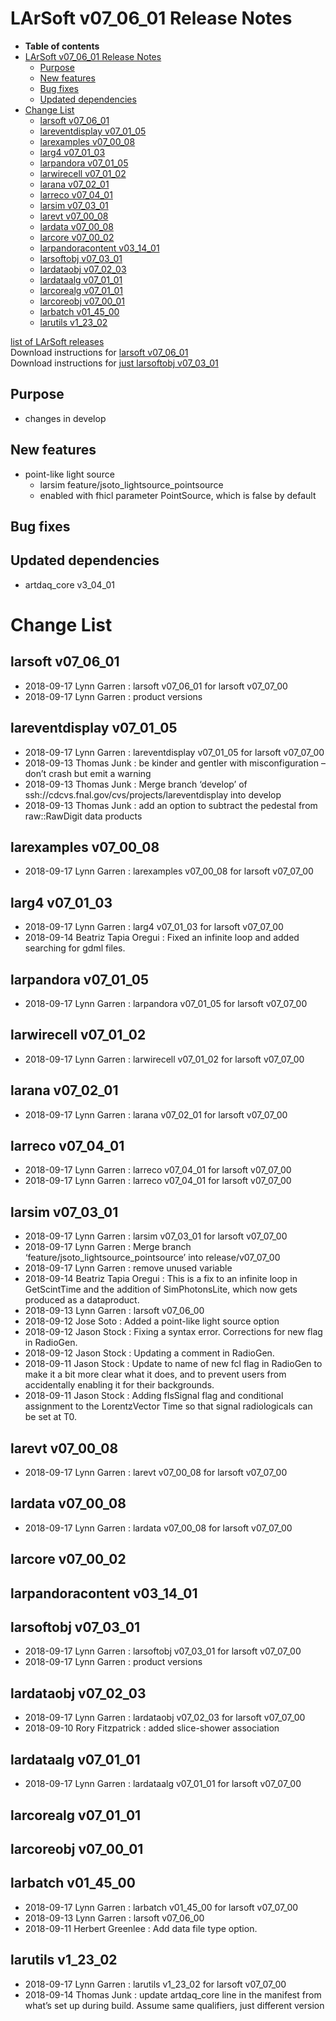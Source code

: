LArSoft v07\_06\_01 Release Notes
======================================================================

-   **Table of contents**
-   [LArSoft v07\_06\_01 Release Notes](#LArSoft-v07_06_01-Release-Notes)
    -   [Purpose](#Purpose)
    -   [New features](#New-features)
    -   [Bug fixes](#Bug-fixes)
    -   [Updated dependencies](#Updated-dependencies)
-   [Change List](#Change-List)
    -   [larsoft v07\_06\_01](#larsoft-v07_06_01)
    -   [lareventdisplay v07\_01\_05](#lareventdisplay-v07_01_05)
    -   [larexamples v07\_00\_08](#larexamples-v07_00_08)
    -   [larg4 v07\_01\_03](#larg4-v07_01_03)
    -   [larpandora v07\_01\_05](#larpandora-v07_01_05)
    -   [larwirecell v07\_01\_02](#larwirecell-v07_01_02)
    -   [larana v07\_02\_01](#larana-v07_02_01)
    -   [larreco v07\_04\_01](#larreco-v07_04_01)
    -   [larsim v07\_03\_01](#larsim-v07_03_01)
    -   [larevt v07\_00\_08](#larevt-v07_00_08)
    -   [lardata v07\_00\_08](#lardata-v07_00_08)
    -   [larcore v07\_00\_02](#larcore-v07_00_02)
    -   [larpandoracontent v03\_14\_01](#larpandoracontent-v03_14_01)
    -   [larsoftobj v07\_03\_01](#larsoftobj-v07_03_01)
    -   [lardataobj v07\_02\_03](#lardataobj-v07_02_03)
    -   [lardataalg v07\_01\_01](#lardataalg-v07_01_01)
    -   [larcorealg v07\_01\_01](#larcorealg-v07_01_01)
    -   [larcoreobj v07\_00\_01](#larcoreobj-v07_00_01)
    -   [larbatch v01\_45\_00](#larbatch-v01_45_00)
    -   [larutils v1\_23\_02](#larutils-v1_23_02)

[list of LArSoft releases](LArSoft_release_list)\
Download instructions for [larsoft v07\_06\_01](http://scisoft.fnal.gov/scisoft/bundles/larsoft/v07_06_01/larsoft-v07_06_01.html)\
Download instructions for [just larsoftobj v07\_03\_01](http://scisoft.fnal.gov/scisoft/bundles/larsoftobj/v07_03_01/larsoftobj-v07_03_01.html)

Purpose
--------------------

-   changes in develop

New features
------------------------------

-   point-like light source
    -   larsim feature/jsoto\_lightsource\_pointsource
    -   enabled with fhicl parameter PointSource, which is false by default

Bug fixes
------------------------

Updated dependencies
----------------------------------------------

-   artdaq\_core v3\_04\_01

Change List
============================

larsoft v07\_06\_01
------------------------------------------

-   2018-09-17 Lynn Garren : larsoft v07\_06\_01 for larsoft v07\_07\_00
-   2018-09-17 Lynn Garren : product versions

lareventdisplay v07\_01\_05
----------------------------------------------------------

-   2018-09-17 Lynn Garren : lareventdisplay v07\_01\_05 for larsoft v07\_07\_00
-   2018-09-13 Thomas Junk : be kinder and gentler with misconfiguration – don’t crash but emit a warning
-   2018-09-13 Thomas Junk : Merge branch ‘develop’ of ssh://cdcvs.fnal.gov/cvs/projects/lareventdisplay into develop
-   2018-09-13 Thomas Junk : add an option to subtract the pedestal from raw::RawDigit data products

larexamples v07\_00\_08
--------------------------------------------------

-   2018-09-17 Lynn Garren : larexamples v07\_00\_08 for larsoft v07\_07\_00

larg4 v07\_01\_03
--------------------------------------

-   2018-09-17 Lynn Garren : larg4 v07\_01\_03 for larsoft v07\_07\_00
-   2018-09-14 Beatriz Tapia Oregui : Fixed an infinite loop and added searching for gdml files.

larpandora v07\_01\_05
------------------------------------------------

-   2018-09-17 Lynn Garren : larpandora v07\_01\_05 for larsoft v07\_07\_00

larwirecell v07\_01\_02
--------------------------------------------------

-   2018-09-17 Lynn Garren : larwirecell v07\_01\_02 for larsoft v07\_07\_00

larana v07\_02\_01
----------------------------------------

-   2018-09-17 Lynn Garren : larana v07\_02\_01 for larsoft v07\_07\_00

larreco v07\_04\_01
------------------------------------------

-   2018-09-17 Lynn Garren : larreco v07\_04\_01 for larsoft v07\_07\_00
-   2018-09-17 Lynn Garren : larreco v07\_04\_01 for larsoft v07\_07\_00

larsim v07\_03\_01
----------------------------------------

-   2018-09-17 Lynn Garren : larsim v07\_03\_01 for larsoft v07\_07\_00
-   2018-09-17 Lynn Garren : Merge branch ‘feature/jsoto\_lightsource\_pointsource’ into release/v07\_07\_00
-   2018-09-17 Lynn Garren : remove unused variable
-   2018-09-14 Beatriz Tapia Oregui : This is a fix to an infinite loop in GetScintTime and the addition of SimPhotonsLite, which now gets produced as a dataproduct.
-   2018-09-13 Lynn Garren : larsoft v07\_06\_00
-   2018-09-12 Jose Soto : Added a point-like light source option
-   2018-09-12 Jason Stock : Fixing a syntax error. Corrections for new flag in RadioGen.
-   2018-09-12 Jason Stock : Updating a comment in RadioGen.
-   2018-09-11 Jason Stock : Update to name of new fcl flag in RadioGen to make it a bit more clear what it does, and to prevent users from accidentally enabling it for their backgrounds.
-   2018-09-11 Jason Stock : Adding fIsSignal flag and conditional assignment to the LorentzVector Time so that signal radiologicals can be set at T0.

larevt v07\_00\_08
----------------------------------------

-   2018-09-17 Lynn Garren : larevt v07\_00\_08 for larsoft v07\_07\_00

lardata v07\_00\_08
------------------------------------------

-   2018-09-17 Lynn Garren : lardata v07\_00\_08 for larsoft v07\_07\_00

larcore v07\_00\_02
------------------------------------------

larpandoracontent v03\_14\_01
--------------------------------------------------------------

larsoftobj v07\_03\_01
------------------------------------------------

-   2018-09-17 Lynn Garren : larsoftobj v07\_03\_01 for larsoft v07\_07\_00
-   2018-09-17 Lynn Garren : product versions

lardataobj v07\_02\_03
------------------------------------------------

-   2018-09-17 Lynn Garren : lardataobj v07\_02\_03 for larsoft v07\_07\_00
-   2018-09-10 Rory Fitzpatrick : added slice-shower association

lardataalg v07\_01\_01
------------------------------------------------

-   2018-09-17 Lynn Garren : lardataalg v07\_01\_01 for larsoft v07\_07\_00

larcorealg v07\_01\_01
------------------------------------------------

larcoreobj v07\_00\_01
------------------------------------------------

larbatch v01\_45\_00
--------------------------------------------

-   2018-09-17 Lynn Garren : larbatch v01\_45\_00 for larsoft v07\_07\_00
-   2018-09-13 Lynn Garren : larsoft v07\_06\_00
-   2018-09-11 Herbert Greenlee : Add data file type option.

larutils v1\_23\_02
------------------------------------------

-   2018-09-17 Lynn Garren : larutils v1\_23\_02 for larsoft v07\_07\_00
-   2018-09-14 Thomas Junk : update artdaq\_core line in the manifest from what’s set up during build. Assume same qualifiers, just different version
